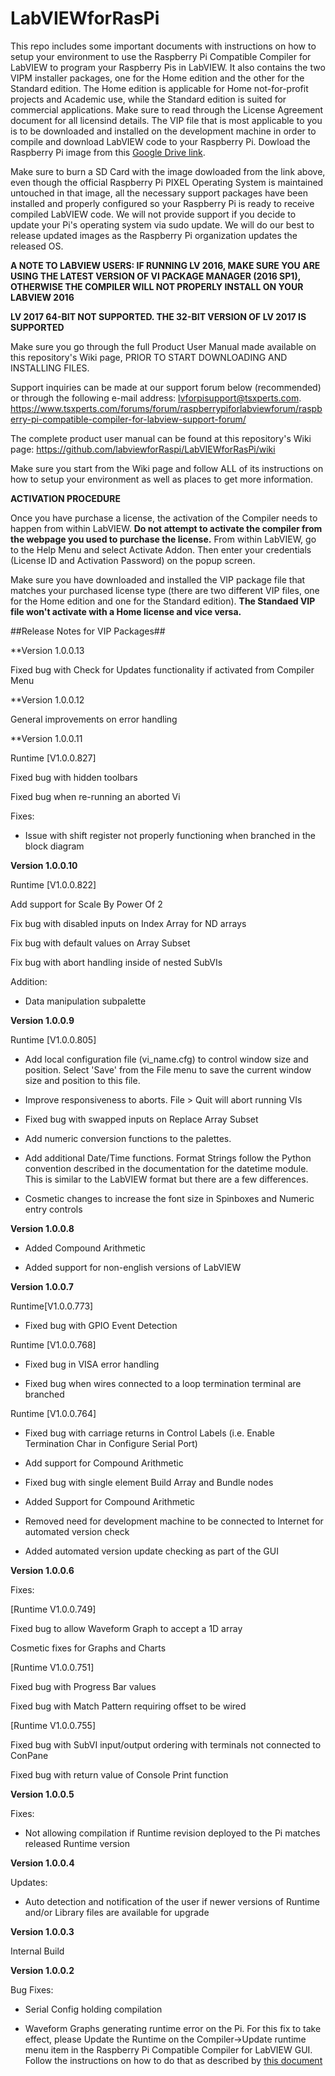 # LabVIEWforRasPi
This repo includes some important documents with instructions on how to setup your environment to use the Raspberry Pi Compatible Compiler for LabVIEW to program your Raspberry Pis in LabVIEW. It also contains the two VIPM installer packages, one for the Home edition and the other for the Standard edition. The Home edition is applicable for Home not-for-profit projects and Academic use, while the Standard edition is suited for commercial applications. Make sure to read through the License Agreement document for all licensind details. The VIP file that is most applicable to you is to be downloaded and installed on the development machine in order to compile and download LabVIEW code to your Raspberry Pi. Dowload the Raspberry Pi image from this [Google Drive link](https://drive.google.com/drive/folders/0B7DdMz7ZefcwMjlzVlM3OGxJVWs?usp=sharing). 

Make sure to burn a SD Card with the image dowloaded from the link above, even though the official Raspberry Pi PIXEL Operating System is maintained untouched in that image, all the necessary support packages have been installed and properly configured so your Raspberry Pi is ready to receive compiled LabVIEW code. We will not provide support if you decide to update your Pi's operating system via sudo update. We will do our best to release updated images as the Raspberry Pi organization updates the released OS.

**A NOTE TO LABVIEW USERS: 
IF RUNNING LV 2016, MAKE SURE YOU ARE USING THE LATEST VERSION OF VI PACKAGE MANAGER (2016 SP1), OTHERWISE THE COMPILER WILL NOT PROPERLY INSTALL ON YOUR LABVIEW 2016**

**LV 2017 64-BIT NOT SUPPORTED. THE 32-BIT VERSION OF LV 2017 IS SUPPORTED**

Make sure you go through the full Product User Manual made available on this repository's Wiki page, PRIOR TO START DOWNLOADING AND INSTALLING FILES.

Support inquiries can be made at our support forum below (recommended) or through the following e-mail address: lvforpisupport@tsxperts.com.
https://www.tsxperts.com/forums/forum/raspberrypiforlabviewforum/raspberry-pi-compatible-compiler-for-labview-support-forum/

The complete product user manual can be found at this repository's Wiki page: https://github.com/labviewforRaspi/LabVIEWforRasPi/wiki

Make sure you start from the Wiki page and follow ALL of its instructions on how to setup your environment as well as places to get more information.

**ACTIVATION PROCEDURE**

Once you have purchase a license, the activation of the Compiler needs to happen from within LabVIEW. **Do not attempt to activate the compiler from the webpage you used to purchase the license.** From within LabVIEW, go to the Help Menu and select Activate Addon. Then enter your credentials (License ID and Activation Password) on the popup screen.
 
Make sure you have downloaded and installed the VIP package file that matches your purchased license type (there are two different VIP files, one for the Home edition and one for the Standard edition). **The Standaed VIP file won't activate with a Home license and vice versa.**


##Release Notes for VIP Packages##

**Version 1.0.0.13

Fixed bug with Check for Updates functionality if activated from Compiler Menu

**Version 1.0.0.12

General improvements on error handling

**Version 1.0.0.11

Runtime [V1.0.0.827]

Fixed bug with hidden toolbars

Fixed bug when re-running an aborted Vi

Fixes:

- Issue with shift register not properly functioning when branched in the block diagram


**Version 1.0.0.10**

Runtime [V1.0.0.822]

Add support for Scale By Power Of 2

Fix bug with disabled inputs on Index Array for ND arrays

Fix bug with default values on Array Subset

Fix bug with abort handling inside of nested SubVIs

Addition:

- Data manipulation subpalette


**Version 1.0.0.9**

Runtime [V1.0.0.805]

- Add local configuration file (vi_name.cfg) to control window size and position.  Select 'Save' from the File menu to save the current window size and position to this file.

- Improve responsiveness to aborts.  File > Quit will abort running VIs

- Fixed bug with swapped inputs on Replace Array Subset

- Add numeric conversion functions to the palettes.

- Add additional Date/Time functions.  Format Strings follow the Python convention described in the documentation for the datetime module.  This is similar to the LabVIEW format but there are a few differences.

- Cosmetic changes to increase the font size in Spinboxes and Numeric entry controls

**Version 1.0.0.8**

- Added Compound Arithmetic

- Added support for non-english versions of LabVIEW

**Version 1.0.0.7**

Runtime[V1.0.0.773]

- Fixed bug with GPIO Event Detection

Runtime [V1.0.0.768]

- Fixed bug in VISA error handling

- Fixed bug when wires connected to a loop termination terminal are branched

Runtime [V1.0.0.764]

- Fixed bug with carriage returns in Control Labels (i.e. Enable Termination Char in Configure Serial Port)

- Add support for Compound Arithmetic

- Fixed bug with single element Build Array and Bundle nodes

- Added Support for Compound Arithmetic

- Removed need for development machine to be connected to Internet for automated version check

- Added automated version update checking as part of the GUI

**Version 1.0.0.6**

Fixes: 

[Runtime V1.0.0.749]

Fixed bug to allow Waveform Graph to accept a 1D array

Cosmetic fixes for Graphs and Charts

[Runtime V1.0.0.751]

Fixed bug with Progress Bar values

Fixed bug with Match Pattern requiring offset to be wired

[Runtime V1.0.0.755]

Fixed bug with SubVI input/output ordering with terminals not connected to ConPane

Fixed bug with return value of Console Print function

**Version 1.0.0.5**

Fixes: 

- Not allowing compilation if Runtime revision deployed to the Pi matches released Runtime version

**Version  1.0.0.4**

Updates: 

- Auto detection and notification of the user if newer versions of Runtime and/or Library files are available for upgrade

**Version 1.0.0.3**

Internal Build

**Version  1.0.0.2**

Bug Fixes: 

- Serial Config holding compilation

- Waveform Graphs generating runtime error on the Pi. For this fix to take effect, please Update the Runtime on the Compiler->Update runtime menu item in the Raspberry Pi Compatible Compiler for LabVIEW GUI. Follow the instructions on how to do that as described by [this document](https://github.com/labviewforRaspi/LabVIEWforRasPi/blob/master/Raspberry%20Pi%20Compatible%20Compiler%20for%20LabVIEW%20GUI%20-%20Operating%20Manual.pdf)








